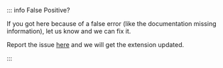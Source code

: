 ::: info False Positive?

If you got here because of a false error (like the documentation missing information), let us know and we can fix it.

Report the issue [here](https://github.com/interactive-data-language/vscode-idl/issues/new/choose) and we will get the extension updated.

:::
